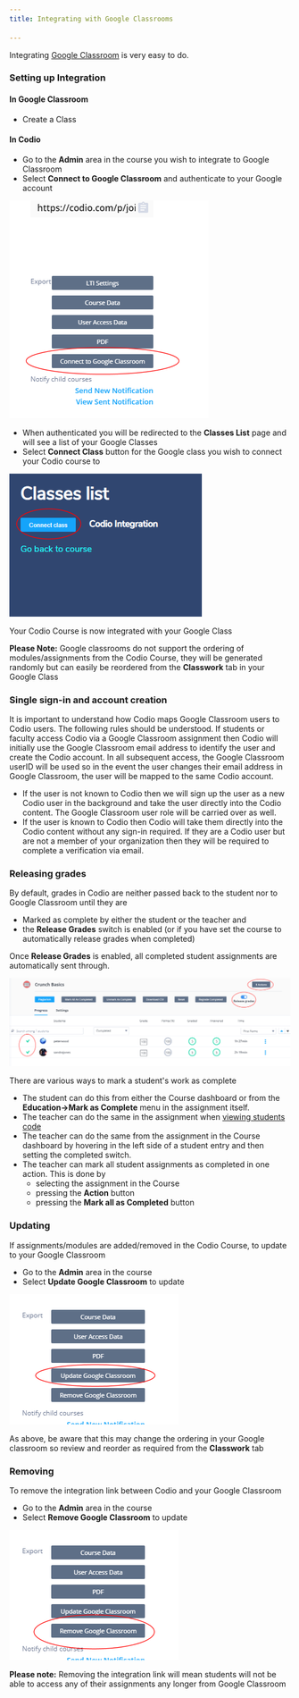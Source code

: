 ```yaml
---
title: Integrating with Google Classrooms

---
```


Integrating [Google Classroom](https://classroom.google.com/) is very easy to do. 

### Setting up Integration

#### In Google Classroom

  - Create a Class

#### In Codio

  - Go to the **Admin** area in the course you wish to integrate to Google Classroom
  - Select **Connect to Google Classroom** and authenticate to your Google account
  
![Connect to Google](/img/google_integrate.png)
  
  - When authenticated you will be redirected to the **Classes List** page and will see a list of your Google Classes
  - Select **Connect Class** button for the Google class you wish to connect your Codio course to 

 ![Connect to Codio](/img/google_classlist.png)

Your Codio Course is now integrated with your Google Class

**Please Note:** Google classrooms do not support the ordering of modules/assignments from the Codio Course, they will be generated randomly but can easily be reordered from the **Classwork** tab in your Google Class

### Single sign-in and account creation

It is important to understand how Codio maps Google Classroom users to Codio users. The following rules should be understood. If students or faculty access Codio via a Google Classroom assignment then Codio will initially use the Google Classroom email address to identify the user and create the Codio account. In all subsequent access, the Google Classroom userID will be used so in the event the user changes their email address in Google Classroom, the user will be mapped to the same Codio account.

- If the user is not known to Codio then we will sign up the user as a new Codio user in the background and take the user directly into the Codio content. The Google Classroom user role will be carried over as well.
- If the user is known to Codio then Codio will take them directly into the Codio content without any sign-in required. If they are a Codio user but are not a member of your organization then they will be required to complete a verification via email.

### Releasing grades
By default, grades in Codio are neither passed back to the student nor to Google Classroom until they are

- Marked as complete by either the student or the teacher and
- the **Release Grades** switch is enabled (or if you have set the course to automatically release grades when completed)

Once **Release Grades** is enabled, all completed student assignments are automatically sent through.

![Release Grades](/img/lti/release-complete.png)

There are various ways to mark a student's work as complete


- The student can do this from either the Course dashboard or from the **Education->Mark as Complete** menu in the assignment itself.
- The teacher can do the same in the assignment when [viewing students code](/courses/grading/#accessing-student-work)
- The teacher can do the same from the assignment in the Course dashboard by hovering in the left side of a student entry and then setting the completed switch.
- The teacher can mark all student assignments as completed in one action. This is done by
    - selecting the assignment in the Course
    - pressing the **Action** button
    - pressing the **Mark all as Completed** button



### Updating 

If assignments/modules are added/removed in the Codio Course, to update to your Google Classroom

  - Go to the **Admin** area in the course 
  - Select **Update Google Classroom** to update 
  
 ![Update Google Classroom](/img/google_update.png)
  
As above, be aware that this may change the ordering in your Google classroom so review and reorder as required from the **Classwork** tab

### Removing

To remove the integration link between Codio and your Google Classroom

  - Go to the **Admin** area in the course 
  - Select **Remove Google Classroom** to update 
  
 ![Remove Google Classroom](/img/google_remove.png)
 
**Please note:** Removing the integration link will mean students will not be able to access any of their assignments any longer from Google Classroom